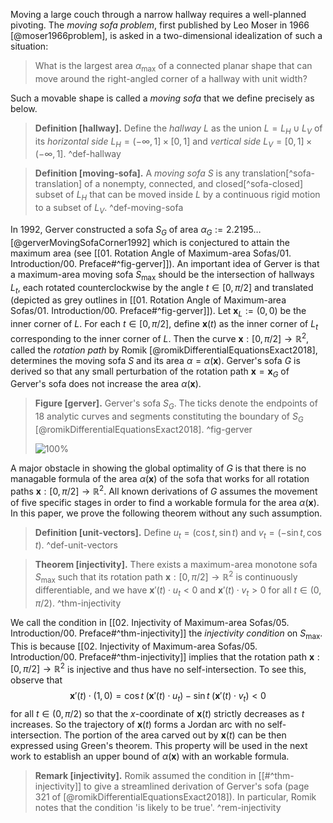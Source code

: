 Moving a large couch through a narrow hallway requires a well-planned pivoting. The _moving sofa problem_, first published by Leo Moser in 1966 [@moser1966problem], is asked in a two-dimensional idealization of such a situation:

> What is the largest area $\alpha_{\text{max}}$ of a connected planar shape that can move around the right-angled corner of a hallway with unit width?

Such a movable shape is called a _moving sofa_ that we define precisely as below.

> __Definition [hallway].__ Define the _hallway_ $L$ as the union $L = L_H \cup L_V$ of its _horizontal side_ $L_H = (-\infty, 1] \times [0, 1]$ and _vertical side_ $L_V = [0, 1] \times (-\infty, 1]$. ^def-hallway

> __Definition [moving-sofa].__ A _moving sofa_ $S$ is any translation[^sofa-translation] of a nonempty, connected, and closed[^sofa-closed] subset of $L_H$ that can be moved inside $L$ by a continuous rigid motion to a subset of $L_V$. ^def-moving-sofa

In 1992, Gerver constructed a sofa $S_G$ of area $\alpha_G := 2.2195\dots$ [@gerverMovingSofaCorner1992] which is conjectured to attain the maximum area (see [[01. Rotation Angle of Maximum-area Sofas/01. Introduction/00. Preface#^fig-gerver]]). An important idea of Gerver is that a maximum-area moving sofa $S_{\max}$ should be the intersection of hallways $L_t$, each rotated counterclockwise by the angle $t \in [0, \pi/2]$ and translated (depicted as grey outlines in [[01. Rotation Angle of Maximum-area Sofas/01. Introduction/00. Preface#^fig-gerver]]). Let $\mathbf{x}_L := (0, 0)$ be the inner corner of $L$. For each $t \in [0, \pi/2]$, define $\mathbf{x}(t)$ as the inner corner of $L_t$ corresponding to the inner corner of $L$. Then the curve $\mathbf{x} : [0, \pi/2] \to \mathbb{R}^2$, called the _rotation path_ by Romik [@romikDifferentialEquationsExact2018], determines the moving sofa $S$ and its area $\alpha = \alpha(\mathbf{x})$. Gerver's sofa $G$ is derived so that any small perturbation of the rotation path $\mathbf{x} = \mathbf{x}_G$ of Gerver's sofa does not increase the area $\alpha(\mathbf{x})$.

> __Figure [gerver].__ Gerver's sofa $S_G$. The ticks denote the endpoints of 18 analytic curves and segments constituting the boundary of $S_G$ [@romikDifferentialEquationsExact2018]. ^fig-gerver
> 
> ![100%](images/gerverFull.svg)

A major obstacle in showing the global optimality of $G$ is that there is no managable formula of the area $\alpha(\mathbf{x})$ of the sofa that works for all rotation paths $\mathbf{x} : [0, \pi/2] \to \mathbb{R}^2$. All known derivations of $G$ assumes the movement of five specific stages in order to find a workable formula for the area $\alpha(\mathbf{x})$. In this paper, we prove the following theorem without any such assumption.

> __Definition [unit-vectors].__ Define $u_t = (\cos t, \sin t)$ and $v_t = (-\sin t, \cos t)$. ^def-unit-vectors

> __Theorem [injectivity].__ There exists a maximum-area monotone sofa $S_{\max}$ such that its rotation path $\mathbf{x} : [0, \pi/2] \to \mathbb{R}^2$ is continuously differentiable, and we have $\mathbf{x}'(t) \cdot u_t < 0$ and $\mathbf{x}'(t) \cdot v_t > 0$ for all $t \in (0, \pi/2)$. ^thm-injectivity

We call the condition in [[02. Injectivity of Maximum-area Sofas/05. Introduction/00. Preface#^thm-injectivity]] the _injectivity condition_ on $S_{\max}$. This is because [[02. Injectivity of Maximum-area Sofas/05. Introduction/00. Preface#^thm-injectivity]] implies that the rotation path $\mathbf{x} : [0, \pi/2] \to \mathbb{R}^2$ is injective and thus have no self-intersection. To see this, observe that
$$
\mathbf{x}'(t) \cdot (1, 0) = \cos t \; (\mathbf{x}'(t) \cdot u_t) - \sin t \; (\mathbf{x}'(t) \cdot v_t) < 0
$$
for all $t \in (0, \pi/2)$ so that the $x$-coordinate of $\mathbf{x}(t)$ strictly decreases as $t$ increases. So the trajectory of $\mathbf{x}(t)$ forms a Jordan arc with no self-intersection. The portion of the area carved out by $\mathbf{x}(t)$ can be then expressed using Green's theorem. This property will be used in the next work to establish an upper bound of $\alpha(\mathbf{x})$ with an workable formula.

> __Remark [injectivity].__ Romik assumed the condition in [[#^thm-injectivity]] to give a streamlined derivation of Gerver's sofa (page 321 of [@romikDifferentialEquationsExact2018]). In particular, Romik notes that the condition 'is likely to be true'. ^rem-injectivity